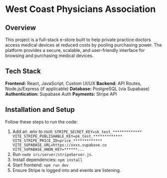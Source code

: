# West Coast Physicians Association

## Overview

This project is a full-stack e-store built to help private practice doctors access medical devices at reduced costs by pooling purchasing power. The platform provides a secure, scalable, and user-friendly interface for browsing and purchasing medical devices.

## Tech Stack
**Frontend:** React, JavaScript, Custom UI/UX
**Backend:** API Routes, Node.js/Express (if applicable)
**Database:** PostgreSQL (via Supabase)
**Authentication:** Supabase Auth
**Payments:** Stripe API

## Installation and Setup
Follow these steps to run the code:
1. Add an .env to root:
  `STRIPE_SECRET_KEY=sk_test_*************
    VITE_STRIPE_PUBLISHABLE_KEY=pk_test_*************
    VITE_STRIPE_PRICE_ID=price_*************
    VITE_SUPABASE_URL=https://xxxx.supabase.co
    VITE_SUPABASE_ANON_KEY=******...`
2. Run `node src/server/stripeServer.js`.
3. Install dependencies:
   `npm install`
4. Start frontend:
   `npm run dev`
5. Ensure Stripe is logged into and events are listening.
